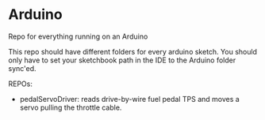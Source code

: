 # Arduino
Repo for everything running on an Arduino

This repo should have different folders for every arduino sketch.  You should only have to set your sketchbook path in the IDE to the Arduino folder sync'ed.

REPOs:

- pedalServoDriver: reads drive-by-wire fuel pedal TPS and moves a servo pulling the throttle cable.
